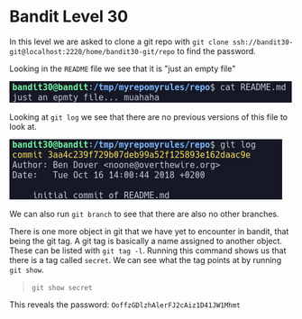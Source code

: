 # Bandit Level 30

In this level we are asked to clone a git repo with `git clone ssh://bandit30-git@localhost:2220/home/bandit30-git/repo` to find the password.

Looking in the `README` file we see that it is "just an empty file"

![27727d44.png](../src/27727d44.png)

Looking at `git log` we see that there are no previous versions of this file to look at.

![f713b1d9.png](../src/f713b1d9.png)

We can also run `git branch` to see that there are also no other branches.

There is one more object in git that we have yet to encounter in bandit, that being the git tag. A git tag is basically a name assigned to another object. These can be listed with `git tag -l`. Running this command shows us that there is a tag called `secret`. We can see what the tag points at by running `git show`.
> `git show secret`

This reveals the password: `OoffzGDlzhAlerFJ2cAiz1D41JW1Mhmt`
